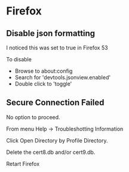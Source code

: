 # Firefox 

## Disable json formatting

I noticed this was set to true in Firefox 53

To disable
- Browse to about:config
- Search for 'devtools.jsonview.enabled'
- Double click to 'toggle'

## Secure Connection Failed

No option to proceed.

From menu Help -> Troubleshotting Information

Click Open Directory by Profile Directory.

Delete the cert8.db and/or cert9.db.

Retart Firefox
